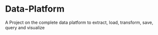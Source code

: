 # Data-Platform
A Project on the complete data platform to extract, load, transform, save, query and visualize
